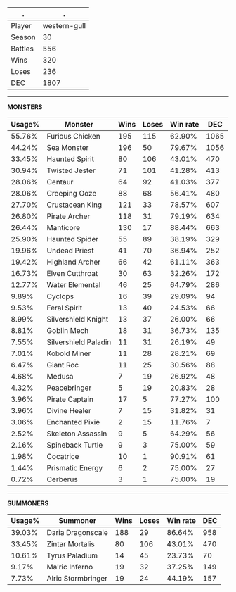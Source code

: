 .|.
|-|-
Player|western-gull
Season|30
Battles|556
Wins|320
Loses|236
DEC|1807

---
**MONSTERS**

Usage%|Monster|Wins|Loses|Win rate|DEC|
-|-|-|-|-|-|
55.76%|Furious Chicken|195|115|62.90%|1065|
44.24%|Sea Monster|196|50|79.67%|1056|
33.45%|Haunted Spirit|80|106|43.01%|470|
30.94%|Twisted Jester|71|101|41.28%|413|
28.06%|Centaur|64|92|41.03%|377|
28.06%|Creeping Ooze|88|68|56.41%|480|
27.70%|Crustacean King|121|33|78.57%|607|
26.80%|Pirate Archer|118|31|79.19%|634|
26.44%|Manticore|130|17|88.44%|663|
25.90%|Haunted Spider|55|89|38.19%|329|
19.96%|Undead Priest|41|70|36.94%|252|
19.42%|Highland Archer|66|42|61.11%|363|
16.73%|Elven Cutthroat|30|63|32.26%|172|
12.77%|Water Elemental|46|25|64.79%|286|
9.89%|Cyclops|16|39|29.09%|94|
9.53%|Feral Spirit|13|40|24.53%|66|
8.99%|Silvershield Knight|13|37|26.00%|66|
8.81%|Goblin Mech|18|31|36.73%|135|
7.55%|Silvershield Paladin|11|31|26.19%|49|
7.01%|Kobold Miner|11|28|28.21%|69|
6.47%|Giant Roc|11|25|30.56%|88|
4.68%|Medusa|7|19|26.92%|48|
4.32%|Peacebringer|5|19|20.83%|28|
3.96%|Pirate Captain|17|5|77.27%|100|
3.96%|Divine Healer|7|15|31.82%|31|
3.06%|Enchanted Pixie|2|15|11.76%|7|
2.52%|Skeleton Assassin|9|5|64.29%|56|
2.16%|Spineback Turtle|9|3|75.00%|59|
1.98%|Cocatrice|10|1|90.91%|61|
1.44%|Prismatic Energy|6|2|75.00%|27|
0.72%|Cerberus|3|1|75.00%|19|

---
**SUMMONERS**

Usage%|Summoner|Wins|Loses|Win rate|DEC|
-|-|-|-|-|-|
39.03%|Daria Dragonscale|188|29|86.64%|958|
33.45%|Zintar Mortalis|80|106|43.01%|470|
10.61%|Tyrus Paladium|14|45|23.73%|70|
9.17%|Malric Inferno|19|32|37.25%|149|
7.73%|Alric Stormbringer|19|24|44.19%|157|
